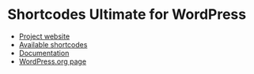 # Shortcodes Ultimate for WordPress

- [Project website](https://getshortcodes.com/)
- [Available shortcodes](https://getshortcodes.com/docs/#shortcodes)
- [Documentation](https://getshortcodes.com/docs/)
- [WordPress.org page](https://wordpress.org/plugins/shortcodes-ultimate/)
